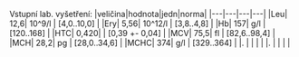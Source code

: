 
<div class="w3-row">
<div class="w3-half">

<div class="w3-khaki w3-xlarge w3-padding w3-margin">

Vstupní lab. vyšetření: 
|veličina|hodnota|jedn|norma|
|---|---|---|---|
|Leu| 12,6| 10^9/l |	[4,0..10,0] |
|Ery| 5,56| 10^12/l |	[3,8..4,8] |
|Hb| 157| g/l |		[120..168] |
|HTC| 0,420| |		[0,39 +- 0,04] |
|MCV| 75,5| fl |		[82,6..98,4] |
|MCH| 28,2| pg |		[28,0..34,6] |
|MCHC| 374| g/l |		[329..364] |
|. | |  | 		 |
|. | |  | 		 |



</div>

</div>
<div class="w3-half">
</div>
</div>
